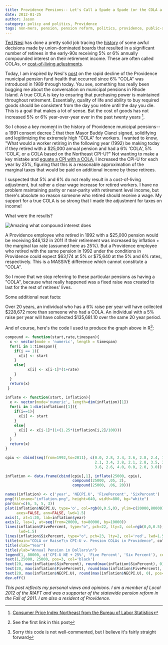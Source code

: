 ```yaml
---
title: Providence Pensions-- Let's Call a Spade a Spade (or the COLA a Raise)
date: 2012-01-25
author: Jason
category: policy and politics, Providence
tags: non-mers, pension, pension reform, politics, providence, public-sector unions, rhode island, ri, rstats, union
---
```


[Ted Nesi][] has done a pretty solid job tracing the [history][] of some awful decisions made by union-dominated boards that resulted in a significant number of retirees in the early-90s receiving 5% or 6% annually compounded interest on their retirement income. These are often called COLAs, or [cost-of-living adjustments][].

Today, I am inspired by Nesi's [post][] on the rapid decline of the Providence municipal pension fund health that occurred since 6% "COLA" was introduced in 1989 through today. You see, something has really been bugging me about the conversation on municipal pensions in Rhode Island. A true COLA is key to ensuring that purchasing power is maintained throughout retirement. Essentially, quality of life and ability to buy required goods should be consistent from the day you retire until the day you die. This is a goal that makes a lot of sense. But the cost of goods has not increased 5% or 6% year-over-year ever in the past twenty years [^1].

So I chose a key moment in the history of Providence municipal pensions-- a 1991 consent decree [^decree] that then Mayor Buddy Cianci signed, solidifying and legitimizing the extremely high "COLA" for workers. I wanted to know, "What would a worker retiring in the following year (1992) be making today if they retired with a \$25,000 annual pension and had a 6% 'COLA', 5% 'COLA', or a COLA based on the Northeast CPI-U?" Not wanting to make a key mistake and [equate a CPI with a COLA][], I increased the CPI-U for each year by 25%, figuring that this is a reasonable approximation of the marginal taxes that would be paid on additional income by these retirees.

I suspected that 5% and 6% do not really result in a cost-of-living adjustment, but rather a clear wage increase for retired workers. I have no problem maintaining parity or near-parity with retirement level income, but there's absolute no reason someone who retired should receive a wage. My support for a true COLA is so strong that I made the adjustment for taxes on income!

What were the results?

![Amazing what compound interest does][]

A Providence employee who retired in 1992 with a \$25,000 pension would be receiving \$46,132 in 2011 if their retirement was increased by inflation + the marginal tax rate (assumed here as 25%). But a Providence employee who retired with the same pension in 1992 under the conditions in Providence could expect \$63,174 at 5% or \$75,640 at the 5% and 6% rates, respectively. This is a MASSIVE difference which cannot constitute a "COLA".

So I move that we stop referring to these particular pensions as having a "COLA", because what really happened was a fixed raise was created to last for the rest of retirees' lives.

Some additional neat facts:

Over 20 years, an individual who has a 6% raise per year will have collected \$228,672 more than someone who had a COLA. An individual with a 5% raise per year will have collected \$135,681.10 over the same 20 year period.

And of course, here's the code I used to produce the graph above in R[^2]:

```r
compound <- function(start,rate,timespan){
  x <- vector(mode = 'numeric', length = timespan)
  for(i in 1:timespan){
    if(i == 1){
      x[i] <- start
    }
    else{
          x[i] <- x[i-1]*(1+rate)
    }
  }
  return(x)
 }
    
inflate <- function(start, inflation){
  x <- vector(mode='numeric', length=dim(inflation)[1])
  for(i in 1:dim(inflation)[1]){
    if(i==1){
      x[i] <- start
    }
    else{
      x[i] <- x[i-1]*(1+(1.25*(inflation[i,2]/100)))
    }
  }
  return(x)
}

cpiu <- cbind(seq(from=1992,to=2011), c(0.0, 2.8, 2.4, 2.6, 2.8, 2.4, 1.4, 
                                        2.1, 3.4, 2.8, 2.1, 2.8, 3.5, 3.6,
                                        3.6, 2.6, 4.0, 0.0, 2.0, 3.0))

inflation <- data.frame(cbind(cpiu[,1], inflate(25000, cpiu), 
                              compound(25000, .05, 2), 
                              compound(25000, .06, 20)))

names(inflation) <- c('year', 'NECPI.U', 'FivePercent', 'SixPercent')
png(filename="inflation.png", height=640, width=800, bg="white")
par(mar=c(6, 5, 5, 3))
plot(inflation$NECPI.U, type='o', col=rgb(0,0.5,0), ylim=c(20000,80000), 
     axes=FALSE, ann=FALSE, lwd=1.5)
axis(1, at=1:20, lab=inflation$year)
axis(2, las=1, at=seq(from=20000, to=80000, by=10000))
lines(inflation$FivePercent, type="o", pch=22, lty=2, col=rgb(0,0,0.5), 
      lwd=1.5)
lines(inflation$SixPercent, type="o", pch=23, lty=2, col='red', lwd=1.5)
title(main="COLA or Raise?\n CPI-U v. Pension COLAs in Providence", col.    main="black")
title(xlab="Year")
title(ylab="Annual Pension in Dollars\n")
legend(1, 80000, c('CPI-U NE + 25%', 'Five Percent', 'Six Percent'), col=c(   'green', 'blue', 'red'), pch=21:23, lty=1:3)
text(1,25000, 25000, pos=3, col='black')
text(20, max(inflation$SixPercent), round(max(inflation$SixPercent), 0), pos=3,     col='red')
text(20, max(inflation$FivePercent), round(max(inflation$FivePercent), 0)   ,pos=3, col=rgb(0,0,0.5))
text(20, max(inflation$NECPI.U), round(max(inflation$NECPI.U), 0), pos=3,     col=rgb(0,0.5,0))
dev.off()
```


*This post reflects my personal views and opinions. I am a member of Local 2012 of the RIAFT and was a supporter of the statewide pension reform in the Fall of 2011. I am also a resident of Providence.*

[Ted Nesi]: https://twitter.com/#!/tednesi
[history]: http://www.wpri.com/dpp/news/local_news/providence/prov-pensions-hit-by-comedy-of-errors?2
[cost-of-living adjustments]: http://en.wikipedia.org/wiki/Cost-of-living_adjustment
[post]: http://blogs.wpri.com/2012/01/25/chart-the-decline-and-fall-of-the-providence-pension-system/
[Consumer Price Index Northeast from the Bureau of Labor Statistics]: http://www.bls.gov/ro1/9140.htm
[equate a CPI with a COLA]: http://en.wikipedia.org/wiki/Cost-of-living_adjustment#CPI_is_not_a_COLA
[Amazing what compound interest does]: |filename|/images/inflation1.png
  "Comparing COLA to CPI-U"

[^decree]: See the first link in this post
[^1]:  [Consumer Price Index Northeast from the Bureau of Labor Statistics][]
[^2]: Sorry this code is not well-commented, but I believe it's fairly straight forward
